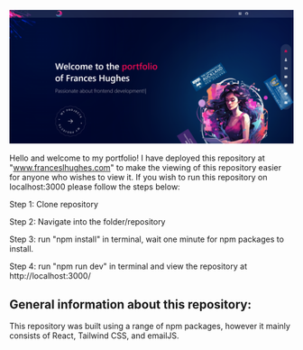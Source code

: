 ![alt text](front-page.png)

Hello and welcome to my portfolio! I have deployed this repository at "www.franceslhughes.com" to make the viewing of this repository easier for anyone who wishes to view it. If you wish to run this repository on localhost:3000 please follow the steps below:

Step 1: Clone repository

Step 2: Navigate into the folder/repository

Step 3: run "npm install" in terminal, wait one minute for npm packages to install.

Step 4: run "npm run dev" in terminal and view the repository at http://localhost:3000/

## General information about this repository:

This repository was built using a range of npm packages, however it mainly consists of React, Tailwind CSS, and emailJS.
